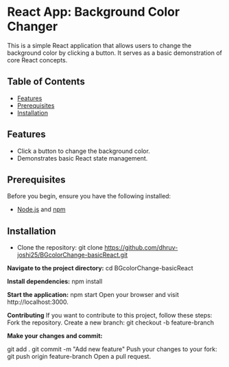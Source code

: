 # React App: Background Color Changer

This is a simple React application that allows users to change the background color by clicking a button. It serves as a basic demonstration of core React concepts.

## Table of Contents

- [Features](#features)
- [Prerequisites](#prerequisites)
- [Installation](#installation)

## Features

- Click a button to change the background color.
- Demonstrates basic React state management.

## Prerequisites

Before you begin, ensure you have the following installed:

- [Node.js](https://nodejs.org/) and [npm](https://www.npmjs.com/)

## Installation

- Clone the repository: 
   git clone https://github.com/dhruv-joshi25/BGcolorChange-basicReact.git

**Navigate to the project directory:**
cd BGcolorChange-basicReact

**Install dependencies:**
npm install

**Start the application:**
npm start
Open your browser and visit http://localhost:3000.


**Contributing**
If you want to contribute to this project, follow these steps:
Fork the repository.
Create a new branch:
git checkout -b feature-branch


**Make your changes and commit:**

git add .
git commit -m "Add new feature"
Push your changes to your fork:
git push origin feature-branch
Open a pull request.
